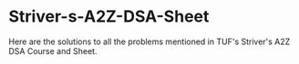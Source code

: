 # Striver-s-A2Z-DSA-Sheet
Here are the solutions to all the problems mentioned in TUF's Striver's A2Z DSA Course and Sheet.

